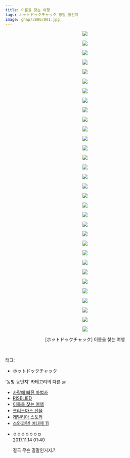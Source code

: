 ```yaml
---
title: 이름을 찾는 여행
tags: ホットドックチャック 동방_동인지
image: ghap/3886/001.jpg
---
```

<div class="article">
<p style="text-align: center; clear: none; float: none;"><img src="{{ site.nasurl }}/ghap/3886/001.jpg"/></p>
<p style="text-align: center; clear: none; float: none;"><img src="{{ site.nasurl }}/ghap/3886/002.jpg"/></p>
<p style="text-align: center; clear: none; float: none;"><img src="{{ site.nasurl }}/ghap/3886/003.jpg"/></p>
<p style="text-align: center; clear: none; float: none;"><img src="{{ site.nasurl }}/ghap/3886/004.jpg"/></p>
<p style="text-align: center; clear: none; float: none;"><img src="{{ site.nasurl }}/ghap/3886/005.jpg"/></p>
<p style="text-align: center; clear: none; float: none;"><img src="{{ site.nasurl }}/ghap/3886/006.jpg"/></p>
<p style="text-align: center; clear: none; float: none;"><img src="{{ site.nasurl }}/ghap/3886/007.jpg"/></p>
<p style="text-align: center; clear: none; float: none;"><img src="{{ site.nasurl }}/ghap/3886/008.jpg"/></p>
<p style="text-align: center; clear: none; float: none;"><img src="{{ site.nasurl }}/ghap/3886/009.jpg"/></p>
<p style="text-align: center; clear: none; float: none;"><img src="{{ site.nasurl }}/ghap/3886/010.jpg"/></p>
<p style="text-align: center; clear: none; float: none;"><img src="{{ site.nasurl }}/ghap/3886/011.jpg"/></p>
<p style="text-align: center; clear: none; float: none;"><img src="{{ site.nasurl }}/ghap/3886/012.jpg"/></p>
<p style="text-align: center; clear: none; float: none;"><img src="{{ site.nasurl }}/ghap/3886/013.jpg"/></p>
<p style="text-align: center; clear: none; float: none;"><img src="{{ site.nasurl }}/ghap/3886/014.jpg"/></p>
<p style="text-align: center; clear: none; float: none;"><img src="{{ site.nasurl }}/ghap/3886/015.jpg"/></p>
<p style="text-align: center; clear: none; float: none;"><img src="{{ site.nasurl }}/ghap/3886/016.jpg"/></p>
<p style="text-align: center; clear: none; float: none;"><img src="{{ site.nasurl }}/ghap/3886/017.jpg"/></p>
<p style="text-align: center; clear: none; float: none;"><img src="{{ site.nasurl }}/ghap/3886/018.jpg"/></p>
<p style="text-align: center; clear: none; float: none;"><img src="{{ site.nasurl }}/ghap/3886/019.jpg"/></p>
<p style="text-align: center; clear: none; float: none;"><img src="{{ site.nasurl }}/ghap/3886/020.jpg"/></p>
<p style="text-align: center; clear: none; float: none;"><img src="{{ site.nasurl }}/ghap/3886/021.jpg"/></p>
<p style="text-align: center; clear: none; float: none;"><img src="{{ site.nasurl }}/ghap/3886/022.jpg"/></p>
<p style="text-align: center; clear: none; float: none;"><img src="{{ site.nasurl }}/ghap/3886/023.jpg"/></p>
<p style="text-align: center; clear: none; float: none;"><img src="{{ site.nasurl }}/ghap/3886/024.jpg"/></p>
<p style="text-align: center; clear: none; float: none;"><img src="{{ site.nasurl }}/ghap/3886/025.jpg"/></p>
<p style="text-align: center; clear: none; float: none;"><img src="{{ site.nasurl }}/ghap/3886/026.jpg"/></p>
<p style="text-align: center; clear: none; float: none;"><img src="{{ site.nasurl }}/ghap/3886/027.jpg"/></p>
<p style="text-align: center; clear: none; float: none;"><img src="{{ site.nasurl }}/ghap/3886/028.jpg"/></p>
<p style="text-align: center; clear: none; float: none;"><img src="{{ site.nasurl }}/ghap/3886/029.jpg"/></p>
<p style="text-align: center; clear: none; float: none;"><img src="{{ site.nasurl }}/ghap/3886/030.jpg"/></p>
<p style="text-align: center; clear: none; float: none;"><img src="{{ site.nasurl }}/ghap/3886/031.jpg"/></p>
<p style="text-align: center; clear: none; float: none;"><img src="{{ site.nasurl }}/ghap/3886/032.jpg"/></p>
<p style="text-align: center; clear: none; float: none;">[ホットドックチャック] 이름을 찾는 여행</p>
<p><br/></p>
</div><div class="tagTrail">
<p>태그: </p>
<ul>
<li>ホットドックチャック</li>
</ul>
</div><div class="another">
<p>'동방 동인지' 카테고리의 다른 글</p>
<ul>
<li><a href="/2017-10-22-ghap_3888">사랑에 빠진 마법사</a></li>
<li><a href="/2017-10-22-ghap_3887">RISELIED</a></li>
<li><a href="/2017-10-22-ghap_3886">이름을 찾는 여행</a></li>
<li><a href="/2017-10-22-ghap_3885">크리스마스 선물</a></li>
<li><a href="/2017-10-22-ghap_3884">레밀리아 스토커</a></li>
<li><a href="/2017-10-19-ghap_3880">스와코랑! 예대제 11</a></li>
</ul>
</div><div class="cb_module cb_fluid">
<div class="cb_wrt cb_profile">
<div class="comment">
<ul>
<li class="cb_thumb_off" id="comment15128858">
<div class="cb_comment_area">
<div class="cb_info_area">
<div class="cb_section">
<span class="cb_nick_name">ㅇㅇㅇㅇㅇㅇㅁ</span>
</div>
<div class="cb_section">
<span class="cb_date">2017.11.14 01:40 </span>
</div>
</div>
<div class="cb_dsc_comment">
<p class="cb_dsc">
											결국 무슨 결말인거지.?
										</p>
</div>
</div></li>
</ul>
</div>
</div><!-- commentList close -->
</div>